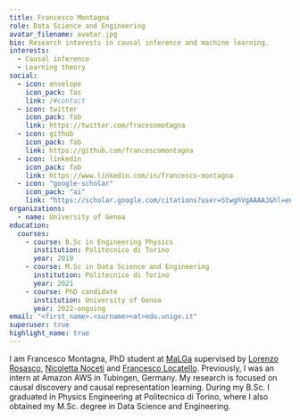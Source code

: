 ```yaml
---
title: Francesco Montagna
role: Data Science and Engineering
avatar_filename: avatar.jpg
bio: Research interests in causal inference and machine learning.
interests:
  - Causal inference
  - Learning theory
social:
  - icon: envelope
    icon_pack: fas
    link: /#contact
  - icon: twitter
    icon_pack: fab
    link: https://twitter.com/fracesomotagna
  - icon: github
    icon_pack: fab
    link: https://github.com/francescomontagna
  - icon: linkedin
    icon_pack: fab
    link: https://www.linkedin.com/in/francesco-montagna
  - icon: "google-scholar"
    icon_pack: "ai"
    link: "https://scholar.google.com/citations?user=StwghVgAAAAJ&hl=en"
organizations:
  - name: University of Genoa
education:
  courses:
    - course: B.Sc in Engineering Physics
      institution: Politecnico di Torino
      year: 2019
    - course: M.Sc in Data Science and Engineering
      institution: Politecnico di Torino
      year: 2021
    - course: PhD candidate
      institution: University of Genoa
      year: 2022-ongoing
email: "<first_name>.<surname><at>edu.unige.it"
superuser: true
highlight_name: true
---
```


I am Francesco Montagna, PhD student at [MaLGa](https://ml.unige.it/) supervised by [Lorenzo Rosasco](http://web.mit.edu/lrosasco/www/), [Nicoletta Noceti](https://rubrica.unige.it/personale/UkNGWV9h) and [Francesco Locatello](https://www.francescolocatello.com/). Previously, I was an intern at Amazon AWS in Tubingen, Germany.
My research is focused on causal discovery and causal representation learning.
During my B.Sc. I graduated in Physics Engineering at Politecnico di Torino, where I also obtained my M.Sc. degree in Data Science and Engineering.
